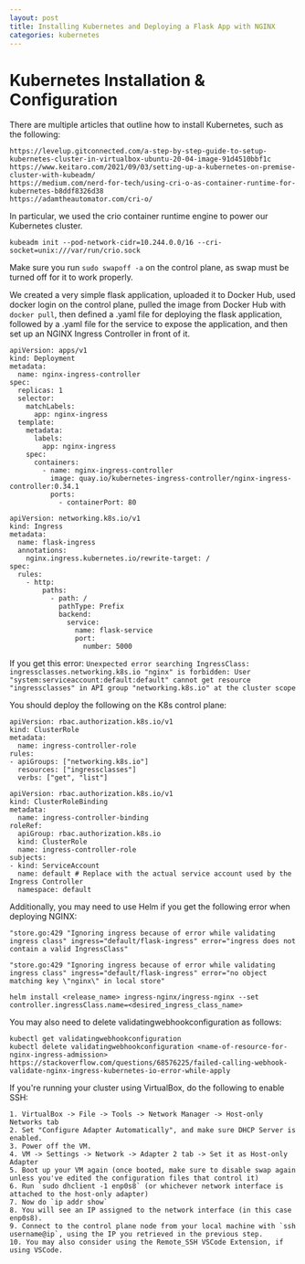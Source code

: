 ```yaml
---
layout: post
title: Installing Kubernetes and Deploying a Flask App with NGINX
categories: kubernetes
---
```


<!--
![Image](/docs/assets/images/sysadmin-handbook/ch2/1.png)

![Image](/docs/assets/images/sysadmin-handbook/ch2/2.png)

![Image](/docs/assets/images/sysadmin-handbook/ch2/3.png)

![Image](/docs/assets/images/sysadmin-handbook/ch2/4.png)

![Image](/docs/assets/images/sysadmin-handbook/ch2/5.png)

<img src="/docs/assets/images/sysadmin-handbook/ch2/5.png" width="350" height="600">
-->

# Kubernetes Installation & Configuration

There are multiple articles that outline how to install Kubernetes, such as the following:

```
https://levelup.gitconnected.com/a-step-by-step-guide-to-setup-kubernetes-cluster-in-virtualbox-ubuntu-20-04-image-91d4510bbf1c
https://www.keitaro.com/2021/09/03/setting-up-a-kubernetes-on-premise-cluster-with-kubeadm/
https://medium.com/nerd-for-tech/using-cri-o-as-container-runtime-for-kubernetes-b8ddf8326d38
https://adamtheautomator.com/cri-o/
```

In particular, we used the crio container runtime engine to power our Kubernetes cluster.

`kubeadm init --pod-network-cidr=10.244.0.0/16 --cri-socket=unix:///var/run/crio.sock`

Make sure you run `sudo swapoff -a` on the control plane, as swap must be turned off for it to work properly.

We created a very simple flask application, uploaded it to Docker Hub, used docker login on the control plane, pulled the image from Docker Hub with `docker pull`, then defined a .yaml file for deploying the flask application, followed by a .yaml file for the service to expose the application, and then set up an NGINX Ingress Controller in front of it.

```
apiVersion: apps/v1
kind: Deployment
metadata:
  name: nginx-ingress-controller
spec:
  replicas: 1
  selector:
    matchLabels:
      app: nginx-ingress
  template:
    metadata:
      labels:
        app: nginx-ingress
    spec:
      containers:
        - name: nginx-ingress-controller
          image: quay.io/kubernetes-ingress-controller/nginx-ingress-controller:0.34.1
          ports:
            - containerPort: 80

apiVersion: networking.k8s.io/v1
kind: Ingress
metadata:
  name: flask-ingress
  annotations:
    nginx.ingress.kubernetes.io/rewrite-target: /
spec:
  rules:
    - http:
        paths:
          - path: /
            pathType: Prefix
            backend:
              service:
                name: flask-service
                port:
                  number: 5000
```

If you get this error:
`Unexpected error searching IngressClass: ingressclasses.networking.k8s.io "nginx" is forbidden: User "system:serviceaccount:default:default" cannot get resource "ingressclasses" in API group "networking.k8s.io" at the cluster scope`

You should deploy the following on the K8s control plane:
```
apiVersion: rbac.authorization.k8s.io/v1
kind: ClusterRole
metadata:
  name: ingress-controller-role
rules:
- apiGroups: ["networking.k8s.io"]
  resources: ["ingressclasses"]
  verbs: ["get", "list"]

apiVersion: rbac.authorization.k8s.io/v1
kind: ClusterRoleBinding
metadata:
  name: ingress-controller-binding
roleRef:
  apiGroup: rbac.authorization.k8s.io
  kind: ClusterRole
  name: ingress-controller-role
subjects:
- kind: ServiceAccount
  name: default # Replace with the actual service account used by the Ingress Controller
  namespace: default
```

Additionally, you may need to use Helm if you get the following error when deploying NGINX:

```
"store.go:429 "Ignoring ingress because of error while validating ingress class" ingress="default/flask-ingress" error="ingress does not contain a valid IngressClass"

"store.go:429 "Ignoring ingress because of error while validating ingress class" ingress="default/flask-ingress" error="no object matching key \"nginx\" in local store"
```

`helm install <release_name> ingress-nginx/ingress-nginx --set controller.ingressClass.name=<desired_ingress_class_name>`

You may also need to delete validatingwebhookconfiguration as follows:

```
kubectl get validatingwebhookconfiguration
kubectl delete validatingwebhookconfiguration <name-of-resource-for-nginx-ingress-admission>
https://stackoverflow.com/questions/68576225/failed-calling-webhook-validate-nginx-ingress-kubernetes-io-error-while-apply
```

If you're running your cluster using VirtualBox, do the following to enable SSH:

```
1. VirtualBox -> File -> Tools -> Network Manager -> Host-only Networks tab
2. Set "Configure Adapter Automatically", and make sure DHCP Server is enabled.
3. Power off the VM.
4. VM -> Settings -> Network -> Adapter 2 tab -> Set it as Host-only Adapter
5. Boot up your VM again (once booted, make sure to disable swap again unless you've edited the configuration files that control it)
6. Run `sudo dhclient -1 enp0s8` (or whichever network interface is attached to the host-only adapter)
7. Now do `ip addr show`
8. You will see an IP assigned to the network interface (in this case enp0s8).
9. Connect to the control plane node from your local machine with `ssh username@ip`, using the IP you retrieved in the previous step.
10. You may also consider using the Remote_SSH VSCode Extension, if using VSCode.
```
